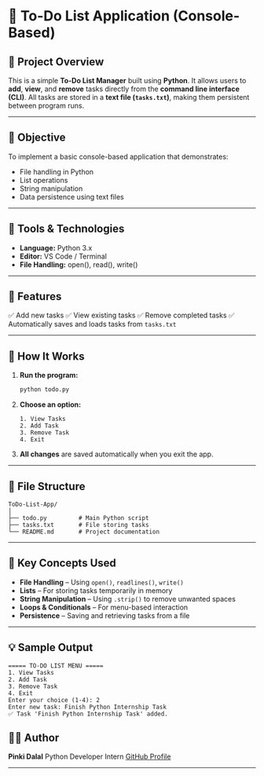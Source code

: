 # 📝 To-Do List Application (Console-Based)

## 📌 Project Overview

This is a simple **To-Do List Manager** built using **Python**.
It allows users to **add**, **view**, and **remove** tasks directly from the **command line interface (CLI)**.
All tasks are stored in a **text file (`tasks.txt`)**, making them persistent between program runs.

---

## 🎯 Objective

To implement a basic console-based application that demonstrates:

* File handling in Python
* List operations
* String manipulation
* Data persistence using text files

---

## 🧰 Tools & Technologies

* **Language:** Python 3.x
* **Editor:** VS Code / Terminal
* **File Handling:** open(), read(), write()

---

## 🚀 Features

✅ Add new tasks
✅ View existing tasks
✅ Remove completed tasks
✅ Automatically saves and loads tasks from `tasks.txt`

---

## 🧩 How It Works

1. **Run the program:**

   ```bash
   python todo.py
   ```

2. **Choose an option:**

   ```
   1. View Tasks
   2. Add Task
   3. Remove Task
   4. Exit
   ```

3. **All changes** are saved automatically when you exit the app.

---

## 📂 File Structure

```
ToDo-List-App/
│
├── todo.py         # Main Python script
├── tasks.txt       # File storing tasks
└── README.md       # Project documentation
```

---

## 🧠 Key Concepts Used

* **File Handling** – Using `open()`, `readlines()`, `write()`
* **Lists** – For storing tasks temporarily in memory
* **String Manipulation** – Using `.strip()` to remove unwanted spaces
* **Loops & Conditionals** – For menu-based interaction
* **Persistence** – Saving and retrieving tasks from a file

---

## 💡 Sample Output

```
===== TO-DO LIST MENU =====
1. View Tasks
2. Add Task
3. Remove Task
4. Exit
Enter your choice (1-4): 2
Enter new task: Finish Python Internship Task
✅ Task 'Finish Python Internship Task' added.
```



## 👩‍💻 Author

**Pinki Dalal**
Python Developer Intern
[GitHub Profile](https://github.com/Pinkidalal1010)

---
